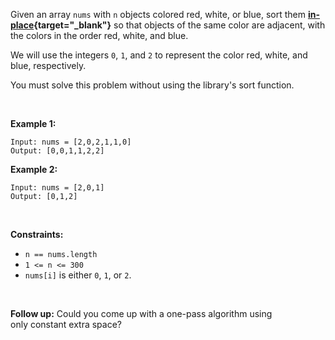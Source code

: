 Given an array `nums` with `n` objects colored red, white, or blue, sort
them
**[in-place](https://en.wikipedia.org/wiki/In-place_algorithm){target="_blank"}**
so that objects of the same color are adjacent, with the colors in the
order red, white, and blue.

We will use the integers `0`, `1`, and `2` to represent the color red,
white, and blue, respectively.

You must solve this problem without using the library\'s sort function.

 

**Example 1:**

    Input: nums = [2,0,2,1,1,0]
    Output: [0,0,1,1,2,2]

**Example 2:**

    Input: nums = [2,0,1]
    Output: [0,1,2]

 

**Constraints:**

-   `n == nums.length`
-   `1 <= n <= 300`
-   `nums[i]` is either `0`, `1`, or `2`.

 

**Follow up:** Could you come up with a one-pass algorithm using
only constant extra space?
